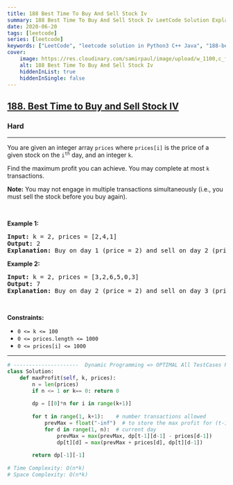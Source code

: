 ```yaml
---
title: 188 Best Time To Buy And Sell Stock Iv
summary: 188 Best Time To Buy And Sell Stock Iv LeetCode Solution Explained
date: 2020-06-20
tags: [leetcode]
series: [leetcode]
keywords: ["LeetCode", "leetcode solution in Python3 C++ Java", "188-best-time-to-buy-and-sell-stock-iv LeetCode Solution Explained"]
cover:
    image: https://res.cloudinary.com/samirpaul/image/upload/w_1100,c_fit,co_rgb:FFFFFF,l_text:Arial_75_bold:188 Best Time To Buy And Sell Stock Iv - Solution Explained/problem-solving.webp
    alt: 188 Best Time To Buy And Sell Stock Iv
    hiddenInList: true
    hiddenInSingle: false
---
```



<h2><a href="https://leetcode.com/problems/best-time-to-buy-and-sell-stock-iv/">188. Best Time to Buy and Sell Stock IV</a></h2><h3>Hard</h3><hr><div><p>You are given an integer array <code>prices</code> where <code>prices[i]</code> is the price of a given stock on the <code>i<sup>th</sup></code> day, and an integer <code>k</code>.</p>

<p>Find the maximum profit you can achieve. You may complete at most <code>k</code> transactions.</p>

<p><strong>Note:</strong> You may not engage in multiple transactions simultaneously (i.e., you must sell the stock before you buy again).</p>

<p>&nbsp;</p>
<p><strong>Example 1:</strong></p>

<pre><strong>Input:</strong> k = 2, prices = [2,4,1]
<strong>Output:</strong> 2
<strong>Explanation:</strong> Buy on day 1 (price = 2) and sell on day 2 (price = 4), profit = 4-2 = 2.
</pre>

<p><strong>Example 2:</strong></p>

<pre><strong>Input:</strong> k = 2, prices = [3,2,6,5,0,3]
<strong>Output:</strong> 7
<strong>Explanation:</strong> Buy on day 2 (price = 2) and sell on day 3 (price = 6), profit = 6-2 = 4. Then buy on day 5 (price = 0) and sell on day 6 (price = 3), profit = 3-0 = 3.
</pre>

<p>&nbsp;</p>
<p><strong>Constraints:</strong></p>

<ul>
	<li><code>0 &lt;= k &lt;= 100</code></li>
	<li><code>0 &lt;= prices.length &lt;= 1000</code></li>
	<li><code>0 &lt;= prices[i] &lt;= 1000</code></li>
</ul>
</div>

---




```python
# ---------------------  Dynamic Programming => OPTIMAL All TestCases Passed ----------
class Solution:
    def maxProfit(self, k, prices):
        n = len(prices)
        if n <= 1 or k== 0: return 0
        
        dp = [[0]*n for i in range(k+1)]
        
        for t in range(1, k+1):    # number transactions allowed
            prevMax = float("-inf")  # to store the max profit for (t-1) transactions on previous days 
            for d in range(1, n):  # current day
                prevMax = max(prevMax, dp[t-1][d-1] - prices[d-1])
                dp[t][d] = max(prevMax + prices[d], dp[t][d-1])
                
        return dp[-1][-1]
        
# Time Complexity: O(n*k)
# Space Complexity: O(n*k)
```
